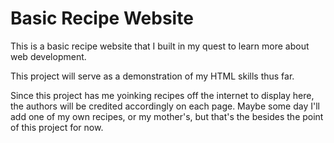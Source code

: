 # Basic Recipe Website

This is a basic recipe website that I built in my quest to learn more about web development.

This project will serve as a demonstration of my HTML skills thus far.

Since this project has me yoinking recipes off the internet to display here, the authors will be credited accordingly on each page. Maybe some day I'll add one of my own recipes, or my mother's, but that's the besides the point of this project for now.